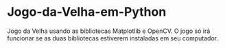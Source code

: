 # Jogo-da-Velha-em-Python
Jogo da Velha usando as bibliotecas Matplotlib e OpenCV. O jogo só irá funcionar se as duas bibliotecas estiverem instaladas em seu computador.

